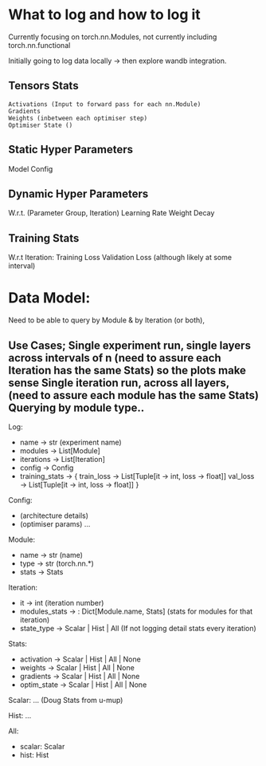 # What to log and how to log it
Currently focusing on torch.nn.Modules, not currently including torch.nn.functional 

Initially going to log data locally -> then explore wandb integration.

## Tensors Stats
    Activations (Input to forward pass for each nn.Module)
    Gradients 
    Weights (inbetween each optimiser step)
    Optimiser State ()

## Static Hyper Parameters
Model Config

## Dynamic Hyper Parameters
W.r.t. (Parameter Group, Iteration)
    Learning Rate
    Weight Decay

## Training Stats
W.r.t Iteration:
    Training Loss
    Validation Loss (although likely at some interval) 



# Data Model:

Need to be able to query by Module & by Iteration (or both),

Use Cases;
    Single experiment run, single layers across intervals of n (need to assure each Iteration has the same Stats) so the plots make sense
    Single iteration run, across all layers, (need to assure each module has the same Stats)
    Querying by module type..
- 

Log:
- name -> str (experiment name)
- modules -> List[Module]
- iterations -> List[Iteration]
- config -> Config
- training_stats -> {
    train_loss -> List[Tuple[it -> int, loss -> float]]
    val_loss -> List[Tuple[it -> int, loss -> float]]
}

Config:
- (architecture details)
- (optimiser params)
...

Module:
- name -> str (name)
- type -> str (torch.nn.*)
- stats -> Stats

Iteration:
- it -> int (iteration number)
- modules_stats -> : Dict[Module.name, Stats] (stats for modules for that iteration)
- state_type -> Scalar | Hist | All (If not logging detail stats every iteration)

Stats:
- activation -> Scalar | Hist | All | None
- weights -> Scalar | Hist | All | None
- gradients -> Scalar | Hist | All | None
- optim_state -> Scalar | Hist | All | None



Scalar:
... (Doug Stats from u-mup)

Hist: 
...

All:
- scalar: Scalar
- hist: Hist